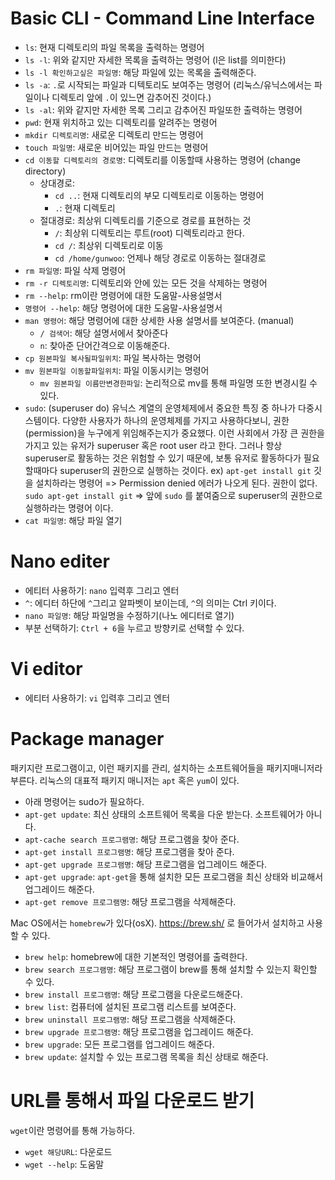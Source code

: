 # Basic CLI - Command Line Interface

- `ls`: 현재 디렉토리의 파일 목록을 출력하는 명령어
- `ls -l`: 위와 같지만 자세한 목록을 출력하는 명령어 (l은 list를 의미한다)
- `ls -l 확인하고싶은 파일명`: 해당 파일에 있는 목록을 출력해준다.
- `ls -a`: `.`로 시작되는 파일과 디텍토리도 보여주는 명령어 (리눅스/유닉스에서는 파일이나 디렉토리 앞에 `.`이 있느면 감추어진 것이다.)
- `ls -al`: 위와 같지만 자세한 목록 그리고 감추어진 파일또한 출력하는 명령어
- `pwd`: 현재 위치하고 있는 디렉토리를 알려주는 명령어
- `mkdir 디렉토리명`: 새로운 디렉토리 만드는 명령어
- `touch 파일명`: 새로운 비어있는 파일 만드는 명령어
- `cd 이동할 디렉토리의 경로명`: 디렉토리를 이동할때 사용하는 명령어 (change directory)
  - 상대경로:
    - `cd ..`: 현재 디렉토리의 부모 디렉토리로 이동하는 명령어
    - `.`: 현재 디렉토리
  - 절대경로: 최상위 디렉토리를 기준으로 경로를 표현하는 것
    - `/`: 최상위 디렉토리는 루트(root) 디렉토리라고 한다.
    - `cd /`: 최상위 디렉토리로 이동
    - `cd /home/gunwoo`: 언제나 해당 경로로 이동하는 절대경로
- `rm 파일명`: 파일 삭제 명령어
- `rm -r 디렉토리명`: 디렉토리와 안에 있는 모든 것을 삭제하는 명령어
- `rm --help`: rm이란 명령어에 대한 도움말-사용설명서
- `명령어 --help`: 해당 명령어에 대한 도움말-사용설명서
- `man 명령어`: 해당 명령어에 대한 상세한 사용 설명서를 보여준다. (manual)
  - `/ 검색어`: 해당 설명서에서 찾아준다
  - `n`: 찾아준 단어간격으로 이동해준다.
- `cp 원본파일 복사될파일위치`: 파일 복사하는 명령어
- `mv 원본파일 이동할파일위치`: 파일 이동시키는 명령어
  - `mv 원본파일 이름만변경한파일`: 논리적으로 mv를 통해 파일명 또한 변경시킬 수 있다.
- `sudo`: (superuser do) 유닉스 계열의 운영체제에서 중요한 특징 중 하나가 다중시스템이다. 다양한 사용자가 하나의 운영체제를 가지고 사용하다보니, 권한(permission)을 누구에게 위임해주는지가 중요했다. 이런 사회에서 가장 큰 권한을 가지고 있는 유저가 superuser 혹은 root user 라고 한다. 그러나 항상 superuser로 활동하는 것은 위험할 수 있기 때문에, 보통 유저로 활동하다가 필요할때마다 superuser의 권한으로 실행하는 것이다.
  ex) `apt-get install git` 깃을 설치하라는 명령어 => Permission denied 에러가 나오게 된다. 권한이 없다.
  `sudo apt-get install git` => 앞에 `sudo` 를 붙여줌으로 superuser의 권한으로 실행하라는 명령어 이다.
- `cat 파일명`: 해당 파일 열기

# Nano editer

- 에티터 사용하기: `nano` 입력후 그리고 엔터
- `^`: 에디터 하단에 `^`그리고 알파벳이 보이는데, `^`의 의미는 Ctrl 키이다.
- `nano 파일명`: 해당 파일명을 수정하기(나노 에디터로 열기)
- 부분 선택하기: `Ctrl + 6`을 누르고 방향키로 선택할 수 있다.

# Vi editor

- 에티터 사용하기: `vi` 입력후 그리고 엔터

# Package manager

패키지란 프로그램이고, 이런 패키지를 관리, 설치하는 소프트웨어들을 패키지매니저라 부른다.
리눅스의 대표적 패키지 매니저는 `apt` 혹은 `yum`이 있다.

- 아래 명령어는 sudo가 필요하다.
- `apt-get update`: 최신 상태의 소프트웨어 목록을 다운 받는다. 소프트웨어가 아니다.
- `apt-cache search 프로그램명`: 해당 프로그램을 찾아 준다.
- `apt-get install 프로그램명`: 해당 프로그램을 찾아 준다.
- `apt-get upgrade 프로그램명`: 해당 프로그램을 업그레이드 해준다.
- `apt-get upgrade`: `apt-get`을 통해 설치한 모든 프로그램을 최신 상태와 비교해서 업그레이드 해준다.
- `apt-get remove 프로그램명`: 해당 프로그램을 삭제해준다.

Mac OS에서는 `homebrew`가 있다(osX). https://brew.sh/ 로 들어가서 설치하고 사용할 수 있다.

- `brew help`: homebrew에 대한 기본적인 명령어를 출력한다.
- `brew search 프로그램명`: 해당 프로그램이 brew를 통해 설치할 수 있는지 확인할 수 있다.
- `brew install 프로그램명`: 해당 프로그램을 다운로드해준다.
- `brew list`: 컴퓨터에 설치된 프로그램 리스트를 보여준다.
- `brew uninstall 프로그램명`: 해당 프로그램을 삭제해준다.
- `brew upgrade 프로그램명`: 해당 프로그램을 업그레이드 해준다.
- `brew upgrade`: 모든 프로그램를 업그레이드 해준다.
- `brew update`: 설치할 수 있는 프로그램 목록을 최신 상태로 해준다.

# URL를 통해서 파일 다운로드 받기

`wget`이란 명령어를 통해 가능하다.

- `wget 해당URL`: 다운로드
- `wget --help`: 도움말
